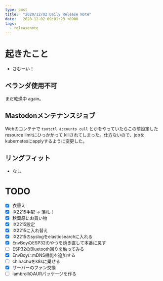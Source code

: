 ```yaml
---
type: post
title:  "2020/12/02 Daily Release Note"
date:   2020-12-02 09:01:23 +0900
tags:
  - releasenote
---
```

# 起きたこと

* さむーい！

## ベランダ使用不可

まだ乾燥中 again。

## Mastodonメンテナンスジョブ

Webのコンテナで `tootctl accounts cull` とかをやっていたらこの前設定したresource limitにひっかかって
killされてしまった。仕方ないので、jobをkubernetesにapplyするように変更した。

## リングフィット

* なし

# TODO 

- [x] 衣替え
- [X] IX2215手配 -> 落札！
- [x] 秋葉原にお買い物
- [x] IX2215設定
- [x] IX2215に入れ替え
- [x] IX2215のsyslogをelasticsearchに入れる
- [x] EnvBoyのESP32のやつを焼き直して本番に戻す
- [ ] ESP32のBluetooth回りを触ってみる
- [x] EnvBoyにmDNS機能を追加する
- [ ] chinachuをk8sに乗せる
- [x] サーバーのファン交換
- [ ] lambrollのAURパッケージを作る